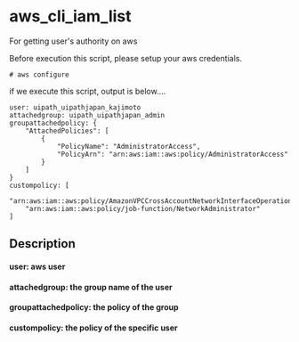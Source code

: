 # aws_cli_iam_list
For getting user's authority on aws

Before execution this script, please setup your aws credentials.

```
# aws configure
```

if we execute this script, output is below....

```
user: uipath_uipathjapan_kajimoto
attachedgroup: uipath_uipathjapan_admin
groupattachedpolicy: {
    "AttachedPolicies": [
        {
            "PolicyName": "AdministratorAccess",
            "PolicyArn": "arn:aws:iam::aws:policy/AdministratorAccess"
        }
    ]
}
custompolicy: [
    "arn:aws:iam::aws:policy/AmazonVPCCrossAccountNetworkInterfaceOperations",
    "arn:aws:iam::aws:policy/job-function/NetworkAdministrator"
]
```

## Description
#### user:  aws user  
#### attachedgroup:  the group name of the user  
#### groupattachedpolicy:  the policy of the group  
#### custompolicy:  the policy of the specific user  

